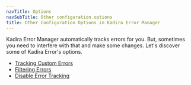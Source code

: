 ```yaml
---
navTitle: Options
navSubTitle: Other configuration options
title: Other Configuration Options in Kadira Error Manager
---
```


Kadira Error Manager automatically tracks errors for you. But, sometimes you need to interfere with that and make some changes. Let's discover some of Kadira Error's options.

* [Tracking Custom Errors](http://support.kadira.io/knowledgebase/articles/421165-tracking-custom-errors)
* [Filtering Errors](http://support.kadira.io/knowledgebase/articles/431539-filtering-errors)
* [Disable Error Tracking](http://support.kadira.io/knowledgebase/articles/421167-disable-error-tracking)